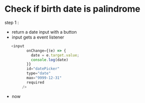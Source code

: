 # Check if birth date is palindrome

step 1 :

- return a date input with a button
- input gets a event listener

```javascript
   <input
          onChange={(e) => {
            date = e.target.value;
            console.log(date)
          }}
          id="datePicker"
          type="date"
          max="9999-12-31"
          required
        />
```
- now